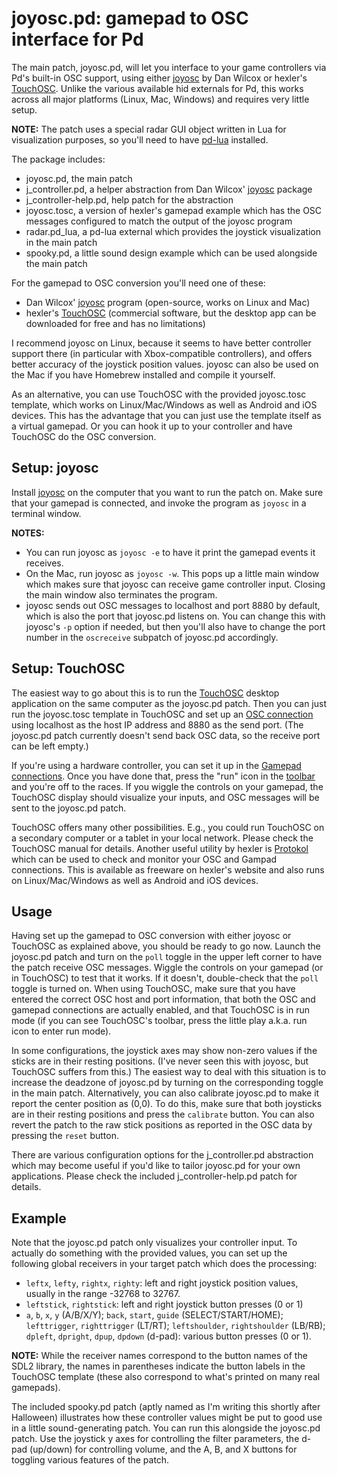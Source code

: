 # joyosc.pd: gamepad to OSC interface for Pd

The main patch, joyosc.pd, will let you interface to your game controllers via Pd's built-in OSC support, using either [joyosc][] by Dan Wilcox or hexler's [TouchOSC][]. Unlike the various available hid externals for Pd, this works across all major platforms (Linux, Mac, Windows) and requires very little setup.

**NOTE:** The patch uses a special radar GUI object written in Lua for visualization purposes, so you'll need to have [pd-lua][] installed.

The package includes:

- joyosc.pd, the main patch
- j_controller.pd, a helper abstraction from Dan Wilcox' [joyosc][] package
- j_controller-help.pd, help patch for the abstraction
- joyosc.tosc, a version of hexler's gamepad example which has the OSC messages configured to match the output of the joyosc program
- radar.pd_lua, a pd-lua external which provides the joystick visualization in the main patch
- spooky.pd, a little sound design example which can be used alongside the main patch

For the gamepad to OSC conversion you'll need one of these:

- Dan Wilcox' [joyosc][] program (open-source, works on Linux and Mac)
- hexler's [TouchOSC][] (commercial software, but the desktop app can be downloaded for free and has no limitations)

I recommend joyosc on Linux, because it seems to have better controller support there (in particular with Xbox-compatible controllers), and offers better accuracy of the joystick position values. joyosc can also be used on the Mac if you have Homebrew installed and compile it yourself.

As an alternative, you can use TouchOSC with the provided joyosc.tosc template, which works on Linux/Mac/Windows as well as Android and iOS devices. This has the advantage that you can just use the template itself as a virtual gamepad. Or you can hook it up to your controller and have TouchOSC do the OSC conversion.

## Setup: joyosc

Install [joyosc][] on the computer that you want to run the patch on. Make sure that your gamepad is connected, and invoke the program as `joyosc` in a terminal window.

**NOTES:**

- You can run joyosc as `joyosc -e` to have it print the gamepad events it receives.
- On the Mac, run joyosc as `joyosc -w`. This pops up a little main window which makes sure that joyosc can receive game controller input. Closing the main window also terminates the program.
- joyosc sends out OSC messages to localhost and port 8880 by default, which is also the port that joyosc.pd listens on. You can change this with joyosc's `-p` option if needed, but then you'll also have to change the port number in the `oscreceive` subpatch of joyosc.pd accordingly.

## Setup: TouchOSC

The easiest way to go about this is to run the [TouchOSC][] desktop application on the same computer as the joyosc.pd patch. Then you can just run the joyosc.tosc template in TouchOSC and set up an [OSC connection](https://hexler.net/touchosc/manual/connections-osc) using localhost as the host IP address and 8880 as the send port. (The joyosc.pd patch currently doesn't send back OSC data, so the receive port can be left empty.)

If you're using a hardware controller, you can set it up in the [Gamepad connections](https://hexler.net/touchosc/manual/connections-gamepad). Once you have done that, press the "run" icon in the [toolbar](https://hexler.net/touchosc/manual/editor-interface#toolbar) and you're off to the races. If you wiggle the controls on your gamepad, the TouchOSC display should visualize your inputs, and OSC messages will be sent to the joyosc.pd patch.

TouchOSC offers many other possibilities. E.g., you could run TouchOSC on a secondary computer or a tablet in your local network. Please check the TouchOSC manual for details. Another useful utility by hexler is [Protokol][] which can be used to check and monitor your OSC and Gampad connections. This is available as freeware on hexler's website and also runs on Linux/Mac/Windows as well as Android and iOS devices.

## Usage

Having set up the gamepad to OSC conversion with either joyosc or TouchOSC as explained above, you should be ready to go now. Launch the joyosc.pd patch and turn on the `poll` toggle in the upper left corner to have the patch receive OSC messages. Wiggle the controls on your gamepad (or in TouchOSC) to test that it works. If it doesn't, double-check that the `poll` toggle is turned on. When using TouchOSC, make sure that you have entered the correct OSC host and port information, that both the OSC and gamepad connections are actually enabled, and that TouchOSC is in run mode (if you can see TouchOSC's toolbar, press the little play a.k.a. run icon to enter run mode).

In some configurations, the joystick axes may show non-zero values if the sticks are in their resting positions. (I've never seen this with joyosc, but TouchOSC suffers from this.) The easiest way to deal with this situation is to increase the deadzone of joyosc.pd by turning on the corresponding toggle in the main patch. Alternatively, you can also calibrate joyosc.pd to make it report the center position as (0,0). To do this, make sure that both joysticks are in their resting positions and press the `calibrate` button. You can also revert the patch to the raw stick positions as reported in the OSC data by pressing the `reset` button.

There are various configuration options for the j_controller.pd abstraction which may become useful if you'd like to tailor joyosc.pd for your own applications. Please check the included j_controller-help.pd patch for details.

## Example

Note that the joyosc.pd patch only visualizes your controller input. To actually do something with the provided values, you can set up the following global receivers in your target patch which does the processing:

- `leftx`, `lefty`, `rightx`, `righty`: left and right joystick position values, usually in the range -32768 to 32767.
- `leftstick`, `rightstick`: left and right joystick button presses (0 or 1)
- `a`, `b`, `x`, `y` (A/B/X/Y); `back`, `start`, `guide` (SELECT/START/HOME); `lefttrigger`, `righttrigger` (LT/RT); `leftshoulder`, `rightshoulder` (LB/RB); `dpleft`, `dpright`, `dpup`, `dpdown` (d-pad): various button presses (0 or 1).

**NOTE:** While the receiver names correspond to the button names of the SDL2 library, the names in parentheses indicate the button labels in the TouchOSC template (these also correspond to what's printed on many real gamepads).

The included spooky.pd patch (aptly named as I'm writing this shortly after Halloween) illustrates how these controller values might be put to good use in a little sound-generating patch. You can run this alongside the joyosc.pd patch. Use the joystick y axes for controlling the filter parameters, the d-pad (up/down) for controlling volume, and the A, B, and X buttons for toggling various features of the patch.

[pd-lua]: https://agraef.github.io/pd-lua/
[joyosc]: https://github.com/danomatika/joyosc
[TouchOSC]: https://hexler.net/touchosc
[Protokol]: https://hexler.net/protokol